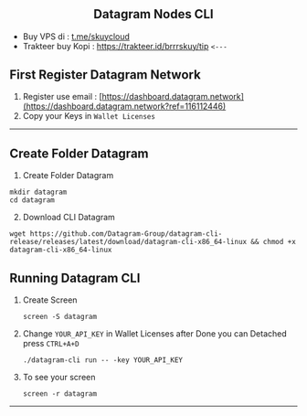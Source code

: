 # <h2 align=center> Datagram Nodes CLI </h2>

- Buy VPS di : [t.me/skuycloud](t.me/skuycloud)
- Trakteer buy Kopi : https://trakteer.id/brrrskuy/tip `<---`

## First Register Datagram Network ##
  1. Register use email : [https://dashboard.datagram.network](https://dashboard.datagram.network?ref=116112446) 
  2. Copy your Keys in `Wallet Licenses`
--------------------------------------------------
## Create Folder Datagram ##
  1. Create Folder Datagram

    
    mkdir datagram
    cd datagram
    
  2. Download CLI Datagram

    
    wget https://github.com/Datagram-Group/datagram-cli-release/releases/latest/download/datagram-cli-x86_64-linux && chmod +x datagram-cli-x86_64-linux
    
## Running Datagram CLI ##
  1. Create Screen
     ```
     screen -S datagram
     ```
  2. Change `YOUR_API_KEY` in Wallet Licenses after Done you can Detached press `CTRL+A+D`
     ```
     ./datagram-cli run -- -key YOUR_API_KEY
     ```
  3. To see your screen
     ```
     screen -r datagram
     ```
-------------------------------------
